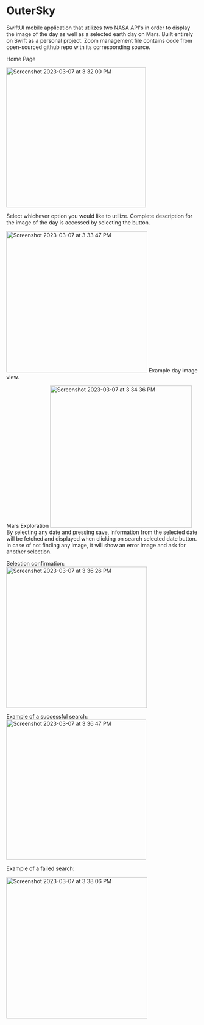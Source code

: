 # OuterSky
SwiftUI mobile application that utilizes two NASA API's in order to display the image of the day as well as a selected earth day on Mars. Built entirely on Swift as a personal project. Zoom management file contains code from open-sourced github repo with its corresponding source. 

Home Page

<img width="366" alt="Screenshot 2023-03-07 at 3 32 00 PM" src="https://user-images.githubusercontent.com/100256372/223557670-5546152f-ff65-48d1-a227-c5448f3ea32d.png">

Select whichever option you would like to utilize. Complete description for the image of the day is accessed by selecting the button. 

<img width="370" alt="Screenshot 2023-03-07 at 3 33 47 PM" src="https://user-images.githubusercontent.com/100256372/223557994-9a3ac73d-4874-4f46-aec4-1607e46edfbe.png">
Example day image view.

Mars Exploration
<img width="372" alt="Screenshot 2023-03-07 at 3 34 36 PM" src="https://user-images.githubusercontent.com/100256372/223558118-9cd9e586-21d5-4b51-93e9-b4357b1634ab.png">
By selecting any date and pressing save, information from the selected date will be fetched and displayed when clicking on search selected date button. In case of not finding any image, it will show an error image and ask for another selection.

Selection confirmation:
<img width="369" alt="Screenshot 2023-03-07 at 3 36 26 PM" src="https://user-images.githubusercontent.com/100256372/223558453-a63c374e-dbbf-4d7c-97a5-d656fb14194b.png">

Example of a successful search:
<img width="367" alt="Screenshot 2023-03-07 at 3 36 47 PM" src="https://user-images.githubusercontent.com/100256372/223558521-cb34a146-cfec-4ac3-8ea6-5396533b3696.png">

Example of a failed search:

<img width="370" alt="Screenshot 2023-03-07 at 3 38 06 PM" src="https://user-images.githubusercontent.com/100256372/223558766-eb7a31d0-9153-415e-a5ee-265bcc669b2a.png">
